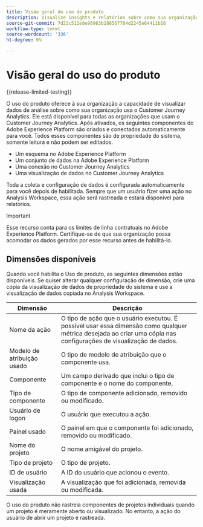 ```yaml
---
title: Visão geral do uso do produto
description: Visualize insights e relatórios sobre como sua organização usa o Customer Journey Analytics.
source-git-commit: 7d22c512e8e96963b288567704d2245e64411b10
workflow-type: tm+mt
source-wordcount: '336'
ht-degree: 6%

---
```


# Visão geral do uso do produto

{{release-limited-testing}}

O uso do produto oferece à sua organização a capacidade de visualizar dados de análise sobre como sua organização usa o Customer Journey Analytics. Ele está disponível para todas as organizações que usam o Customer Journey Analytics. Após ativados, os seguintes componentes do Adobe Experience Platform são criados e conectados automaticamente para você. Todos esses componentes são de propriedade do sistema, somente leitura e não podem ser editados.

* Um esquema no Adobe Experience Platform
* Um conjunto de dados na Adobe Experience Platform
* Uma conexão no Customer Journey Analytics
* Uma visualização de dados no Customer Journey Analytics

Toda a coleta e configuração de dados é configurada automaticamente para você depois de habilitada. Sempre que um usuário fizer uma ação no Analysis Workspace, essa ação será rastreada e estará disponível para relatórios.

>[!IMPORTANT]
>
>Esse recurso conta para os limites de linha contratuais no Adobe Experience Platform. Certifique-se de que sua organização possa acomodar os dados gerados por esse recurso antes de habilitá-lo.

## Dimensões disponíveis

Quando você habilita o Uso de produto, as seguintes dimensões estão disponíveis. Se quiser alterar qualquer configuração de dimensão, crie uma cópia da visualização de dados de propriedade do sistema e use a visualização de dados copiada no Analysis Workspace.

| Dimensão | Descrição |
| --- | --- |
| Nome da ação | O tipo de ação que o usuário executou. É possível usar essa dimensão como qualquer métrica desejada ao criar uma cópia nas configurações de visualização de dados. |
| Modelo de atribuição usado | O tipo de modelo de atribuição que o componente usa. |
| Componente | Um campo derivado que inclui o tipo de componente e o nome do componente. |
| Tipo de componente | O tipo de componente adicionado, removido ou modificado. |
| Usuário de logon | O usuário que executou a ação. |
| Painel usado | O painel em que o componente foi adicionado, removido ou modificado. |
| Nome do projeto | O nome amigável do projeto. |
| Tipo de projeto | O tipo de projeto. |
| ID de usuário | A ID do usuário que acionou o evento. |
| Visualização usada | A visualização que foi adicionada, removida ou modificada. |

O uso do produto não rastreia componentes de projetos individuais quando um projeto é meramente aberto ou visualizado. No entanto, a ação do usuário de abrir um projeto é rastreada.
